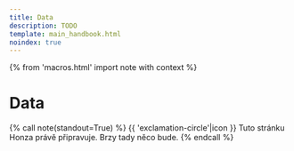 ```yaml
---
title: Data
description: TODO
template: main_handbook.html
noindex: true
---
```


{% from 'macros.html' import note with context %}

# Data

{% call note(standout=True) %}
  {{ 'exclamation-circle'|icon }} Tuto stránku Honza právě připravuje. Brzy tady něco bude.
{% endcall %}


<!-- {#

- https://www.czso.cz/csu/czso/cri/lidske-zdroje-v-informacnich-technologiich-2020
- smitio ankety
- engeto anketa
- data o pracovních nabídkách
- https://robime.it/anketa-co-chcu-itckari/
- Nofluffjobs ma nějakou analýzu na ženy
- Datová snídaně LMC - https://magazin.lmc.eu/datova-snidane-lide-se-boji-menit-praci-firmy-ale-stale-chteji-nabirat - data z trhu práce  - užitečné info pro Tebe
- mrknout na anketu robime.it https://robime.it/tag/anketa2021/
- https://nofluffjobs.com/cz/insights/
- https://pretlak.com/mag/pretlak-trhu-2022-marketeri-vladnu-trhom-developerov-je-ako-safranu
- Czechitas výsledky analýz z jobs dat?
- https://www.czechitas.cz/microsites/it-jobs-scraping
- https://www.czechitas.cz/blog/dvere-do-it-maji-juniori-otevrene-zajem-o-it-je-podle-firem-dulezitejsi-nez-diplom
- https://www.seznamzpravy.cz/clanek/ekonomika-firmy-cesi-se-predelavaji-na-ajtaky-vydelavaji-i-nasobky-toho-co-driv-216944
- https://medium.com/@lenka.stawarczyk/pro%C4%8D-si-%C5%BEeny-p%C5%99i-hled%C3%A1n%C3%AD-pr%C3%A1ce-nev%C4%9B%C5%99%C3%AD-a-nejsou-sp%C3%AD%C5%A1-jen-vyb%C3%ADrav%C3%A9-a50c936fb805
- Czechitas + Behavio PDF
- https://www.czechitas.cz/blog/pruzkum-behavio-czechitas-je-jednou-z-nejoblibenejsich-organizaci-v-it-vzdelavani


DATOVÁ ANALÝZA INZERÁTŮ, KTERÉ PROTEČOU PŘES JUNIOR GURU

agregovaná data, mohla by to být zajímavá data jak pro firmy, tak pro juniory... na co se zaměřit, jazyky, kde je nejvíc jaké práce, breakdown čísel - u skillů nebo povolání by se mohlo zobrazovat kolik procent trhu to je, jak moc je to chtěný, kde, jaké platy...

zajimave pro firmy co delaji kurzy, bootcampy, atd., dalo by se jim tato data prodat - greenfox, engeto, ...

Given  their  relatively  high  frequency,  large  volume    of    observations,    and    real-time    nature,  online  job  ads  are  a  useful  source  for tracking employment demand over time and for detecting changes in demand earlier than  using  traditional  methods.

https://cew.georgetown.edu/wp-content/uploads/2014/11/OCLM.Tech_.Web_.pdf


#} -->

